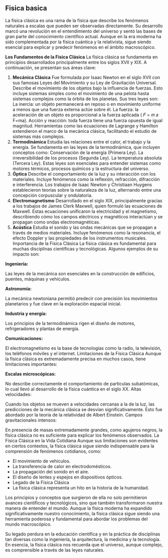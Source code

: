 ## Fisica basica 

La física clásica es una rama de la física que describe los fenómenos naturales a escalas que pueden ser observadas directamente. Su desarrollo marcó una revolución en el entendimiento del universo y sentó las bases de gran parte del conocimiento científico actual. Aunque en la era moderna ha sido complementada por la física cuántica y la relativista, sigue siendo esencial para explicar y predecir fenómenos en el ámbito macroscópico.

**Los Fundamentos de la Física Clásica**
La física clásica se fundamenta en principios desarrollados principalmente entre los siglos XVII y XIX. A continuación, se presentan sus áreas clave:

1. **Mecánica Clásica**
Fue formulada por Isaac Newton en el siglo XVII con sus famosas Leyes del Movimiento y su Ley de Gravitación Universal.
Describe el movimiento de los objetos bajo la influencia de fuerzas. Esto incluye sistemas simples como el movimiento de una pelota hasta sistemas complejos como la órbita de los planetas.
Sus tres leyes son:
La inercia: un objeto permanecerá en reposo o en movimiento uniforme a menos que una fuerza externa actúe sobre él.
La fuerza: la aceleración de un objeto es proporcional a la fuerza aplicada (
𝐹
=
𝑚
𝑎
F=ma).
Acción y reacción: toda fuerza tiene una fuerza opuesta de igual magnitud.
Herramientas como las ecuaciones de Lagrange y Hamilton extendieron el marco de la mecánica clásica, facilitando el estudio de sistemas más complejos.
2. **Termodinámica**
Estudia las relaciones entre el calor, el trabajo y la energía.
Se fundamenta en las leyes de la termodinámica, que incluyen conceptos como:
Conservación de la energía (Primera Ley).
La irreversibilidad de los procesos (Segunda Ley).
La temperatura absoluta (Tercera Ley).
Estas leyes son esenciales para entender sistemas como motores térmicos, procesos químicos y la estructura del universo.
3. **Óptica**
Describe el comportamiento de la luz y su interacción con los materiales.
Incluye fenómenos como la reflexión, refracción, difracción e interferencia.
Los trabajos de Isaac Newton y Christiaan Huygens establecieron teorías sobre la naturaleza de la luz, alternando entre una concepción corpuscular y ondulatoria.
4. **Electromagnetismo**
Desarrollado en el siglo XIX, principalmente gracias a los trabajos de James Clerk Maxwell, quien formuló las ecuaciones de Maxwell.
Estas ecuaciones unificaron la electricidad y el magnetismo, describiendo cómo los campos eléctricos y magnéticos interactúan y se propagan como ondas electromagnéticas.
5. **Acústica**
Estudia el sonido y las ondas mecánicas que se propagan a través de medios materiales.
Incluye fenómenos como la resonancia, el efecto Doppler y las propiedades de los instrumentos musicales.
Importancia de la Física Clásica
La física clásica es fundamental para muchas disciplinas científicas y tecnológicas. Algunos ejemplos de su impacto son:

**Ingeniería:**

Las leyes de la mecánica son esenciales en la construcción de edificios, puentes, máquinas y vehículos.

**Astronomía:**

La mecánica newtoniana permitió predecir con precisión los movimientos planetarios y fue clave en la exploración espacial inicial.

**Industria y energía:**

Los principios de la termodinámica rigen el diseño de motores, refrigeradores y plantas de energía.

**Comunicaciones:**

El electromagnetismo es la base de tecnologías como la radio, la televisión, los teléfonos móviles y el internet.
Limitaciones de la Física Clásica
Aunque la física clásica es extremadamente precisa en muchos casos, tiene limitaciones importantes:

**Escalas microscópicas:**

No describe correctamente el comportamiento de partículas subatómicas, lo cual llevó al desarrollo de la física cuántica en el siglo XX.
Altas velocidades:

Cuando los objetos se mueven a velocidades cercanas a la de la luz, las predicciones de la mecánica clásica se desvían significativamente. Esto fue abordado por la teoría de la relatividad de Albert Einstein.
Campos gravitacionales intensos:

En presencia de masas extremadamente grandes, como agujeros negros, la física clásica no es suficiente para explicar los fenómenos observados.
La Física Clásica en la Vida Cotidiana
Aunque sus limitaciones son evidentes en ciertos contextos, la física clásica sigue siendo indispensable para la comprensión de fenómenos cotidianos, como:

- El movimiento de vehículos.
- La transferencia de calor en electrodomésticos.
- La propagación del sonido en el aire.
- El diseño de lentes y espejos en dispositivos ópticos.
- Legado de la Física Clásica
- La física clásica representa un hito en la historia de la humanidad.

 Los principios y conceptos que surgieron de ella no solo permitieron avances científicos y tecnológicos, sino que también transformaron nuestra manera de entender el mundo. Aunque la física moderna ha expandido significativamente nuestro conocimiento, la física clásica sigue siendo una herramienta poderosa y fundamental para abordar los problemas del mundo macroscópico.

Su legado perdura en la educación científica y en la práctica de disciplinas tan diversas como la ingeniería, la arquitectura, la medicina y la tecnología. En esencia, la física clásica nos recuerda que el universo, aunque complejo, es comprensible a través de las leyes naturales.